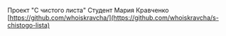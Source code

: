 Проект "С чистого листа"
Студент Мария Кравченко
[https://github.com/whoiskravcha/](https://github.com/whoiskravcha/s-chistogo-lista) 

